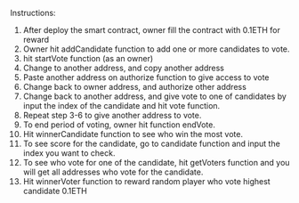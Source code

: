 Instructions:

1. After deploy the smart contract, owner fill the contract with 0.1ETH for reward
2. Owner hit addCandidate function to add one or more candidates to vote.
3. hit startVote function (as an owner)
4. Change to another address, and copy another address
5. Paste another address on authorize function to give access to vote
6. Change back to owner address, and authorize other address
7. Change back to another address, and give vote to one of candidates by input the index of the candidate and hit vote function.
8. Repeat step 3-6 to give another address to vote.
9. To end period of voting, owner hit function endVote.
10. Hit winnerCandidate function to see who win the most vote.
11. To see score for the candidate, go to candidate function and input the index you want to check.
12. To see who vote for one of the candidate, hit getVoters function and you will get all addresses who vote for the candidate.
13. Hit winnerVoter function to reward random player who vote highest candidate 0.1ETH
